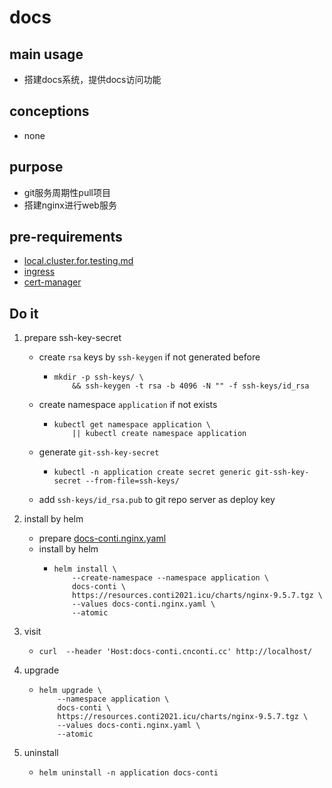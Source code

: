 # docs

## main usage

* 搭建docs系统，提供docs访问功能

## conceptions

* none

## purpose

* git服务周期性pull项目
* 搭建nginx进行web服务

## pre-requirements

* [local.cluster.for.testing.md](../local.cluster.for.testing.md)
* [ingress](../basic/ingress.nginx.md)
* [cert-manager](../basic/cert.manager.md)

## Do it

1. prepare ssh-key-secret
    * create `rsa` keys by `ssh-keygen` if not generated before
        + ```
          mkdir -p ssh-keys/ \
              && ssh-keygen -t rsa -b 4096 -N "" -f ssh-keys/id_rsa
          ```
    * create namespace `application` if not exists
        + ```
          kubectl get namespace application \
              || kubectl create namespace application
          ```
    * generate `git-ssh-key-secret`
        + ```
          kubectl -n application create secret generic git-ssh-key-secret --from-file=ssh-keys/
          ```
    * add `ssh-keys/id_rsa.pub` to git repo server as deploy key

2. install by helm 
    * prepare [docs-conti.nginx.yaml](resources/docs-conti.nginx.yaml.md)
    * install by helm
        + ```
          helm install \
              --create-namespace --namespace application \
              docs-conti \
              https://resources.conti2021.icu/charts/nginx-9.5.7.tgz \
              --values docs-conti.nginx.yaml \
              --atomic
          ```

3. visit
    * ```
      curl  --header 'Host:docs-conti.cnconti.cc' http://localhost/
      ```

4. upgrade
    * ```
      helm upgrade \
          --namespace application \
          docs-conti \
          https://resources.conti2021.icu/charts/nginx-9.5.7.tgz \
          --values docs-conti.nginx.yaml \
          --atomic
      ```

5. uninstall
    * ````
      helm uninstall -n application docs-conti
      ````